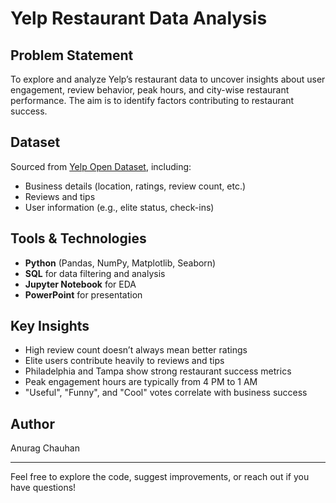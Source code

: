 # Yelp Restaurant Data Analysis

## Problem Statement  
To explore and analyze Yelp’s restaurant data to uncover insights about user engagement, review behavior, peak hours, and city-wise restaurant performance. The aim is to identify factors contributing to restaurant success.

## Dataset  
Sourced from [Yelp Open Dataset](https://www.yelp.com/dataset), including:
- Business details (location, ratings, review count, etc.)
- Reviews and tips  
- User information (e.g., elite status, check-ins)

## Tools & Technologies  
- **Python** (Pandas, NumPy, Matplotlib, Seaborn)  
- **SQL** for data filtering and analysis  
- **Jupyter Notebook** for EDA  
- **PowerPoint** for presentation

## Key Insights  
- High review count doesn’t always mean better ratings  
- Elite users contribute heavily to reviews and tips  
- Philadelphia and Tampa show strong restaurant success metrics  
- Peak engagement hours are typically from 4 PM to 1 AM  
- "Useful", "Funny", and "Cool" votes correlate with business success

## Author  
Anurag Chauhan

---

Feel free to explore the code, suggest improvements, or reach out if you have questions!
